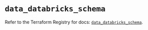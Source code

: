 # `data_databricks_schema`

Refer to the Terraform Registry for docs: [`data_databricks_schema`](https://registry.terraform.io/providers/databricks/databricks/1.70.0/docs/data-sources/schema).
